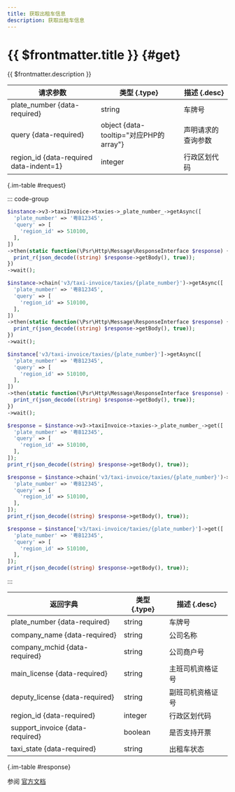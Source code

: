 ```yaml
---
title: 获取出租车信息
description: 获取出租车信息
---
```


# {{ $frontmatter.title }} {#get}

{{ $frontmatter.description }}

| 请求参数 | 类型 {.type} | 描述 {.desc}
| --- | --- | ---
| plate_number {data-required} | string | 车牌号
| query {data-required} | object {data-tooltip="对应PHP的array"} | 声明请求的查询参数
| region_id {data-required data-indent=1} | integer | 行政区划代码

{.im-table #request}

::: code-group

```php [异步纯链式]
$instance->v3->taxiInvoice->taxies->_plate_number_->getAsync([
  'plate_number' => '粤B12345',
  'query' => [
    'region_id' => 510100,
  ],
])
->then(static function(\Psr\Http\Message\ResponseInterface $response) {
  print_r(json_decode((string) $response->getBody(), true));
})
->wait();
```

```php [异步声明式]
$instance->chain('v3/taxi-invoice/taxies/{plate_number}')->getAsync([
  'plate_number' => '粤B12345',
  'query' => [
    'region_id' => 510100,
  ],
])
->then(static function(\Psr\Http\Message\ResponseInterface $response) {
  print_r(json_decode((string) $response->getBody(), true));
})
->wait();
```

```php [异步属性式]
$instance['v3/taxi-invoice/taxies/{plate_number}']->getAsync([
  'plate_number' => '粤B12345',
  'query' => [
    'region_id' => 510100,
  ],
])
->then(static function(\Psr\Http\Message\ResponseInterface $response) {
  print_r(json_decode((string) $response->getBody(), true));
})
->wait();
```

```php [同步纯链式]
$response = $instance->v3->taxiInvoice->taxies->_plate_number_->get([
  'plate_number' => '粤B12345',
  'query' => [
    'region_id' => 510100,
  ],
]);
print_r(json_decode((string) $response->getBody(), true));
```

```php [同步声明式]
$response = $instance->chain('v3/taxi-invoice/taxies/{plate_number}')->get([
  'plate_number' => '粤B12345',
  'query' => [
    'region_id' => 510100,
  ],
]);
print_r(json_decode((string) $response->getBody(), true));
```

```php [同步属性式]
$response = $instance['v3/taxi-invoice/taxies/{plate_number}']->get([
  'plate_number' => '粤B12345',
  'query' => [
    'region_id' => 510100,
  ],
]);
print_r(json_decode((string) $response->getBody(), true));
```

:::

| 返回字典 | 类型 {.type} | 描述 {.desc}
| --- | --- | ---
| plate_number {data-required} | string | 车牌号
| company_name {data-required} | string | 公司名称
| company_mchid {data-required} | string | 公司商户号
| main_license {data-required} | string | 主班司机资格证号
| deputy_license {data-required} | string | 副班司机资格证号
| region_id {data-required} | integer | 行政区划代码
| support_invoice {data-required} | boolean | 是否支持开票
| taxi_state {data-required} | string | 出租车状态

{.im-table #response}

参阅 [官方文档](https://pay.weixin.qq.com/doc/v3/partner/4012460169)
